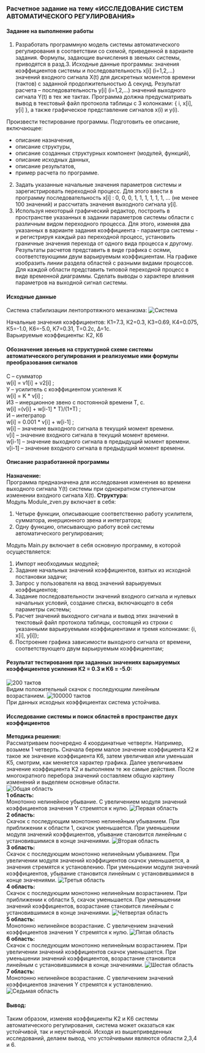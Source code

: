 ### Расчетное задание на тему «ИССЛЕДОВАНИЕ СИСТЕМ АВТОМАТИЧЕСКОГО РЕГУЛИРОВАНИЯ»
#### Задание на выполнение работы

   1. Разработать программную модель системы автоматического регулирования в соответствии со схемой, приведенной в варианте задания. Формулы, задающие вычисления в звеньях системы, приводятся в разд.3. Исходные данные программы: значения коэффициентов системы и последовательность x[i] (i=1,2,…) значений входного сигнала X(t) для дискретных моментов времени (тактов) с заданной продолжительностью Δ секунд. Результат расчета – последовательность y[i] (i=1,2,…) значений выходного сигнала Y(t) в тех же тактах. Программа должна предусматривать вывод в текстовый файл протокола таблицы с 3 колонками: { i, x[i], y[i] }, а также графическое представление сигналов x(i) и y(i).
   
Произвести тестирование программы. Подготовить ее описание, включающее:
- описание назначения,
- описание структуры,
- описание созданных структурных компонент (модулей, функций),
- описание исходных данных,
- описание результатов,
- пример расчета по программе.
2. Задать указанные начальные значения параметров системы и зарегистрировать переходной процесс. Для этого ввести в программу последовательность x[i] : 0, 0, 0, 1, 1, 1, 1, 1, 1, … (не менее 100 значений) и рассчитать значения выходного сигнала y[i].  
3. Используя некоторый графический редактор, построить в пространстве указанных в задании  параметров системы области  с различным видом переходного процесса. Для этого, изменяя два указанных в варианте задания коэффициента -  параметра системы - и регистрируя каждый раз переходной процесс, установить граничные значения перехода от одного вида процесса к другому. Результаты расчетов представить в виде графика с осями, соответствующими двум варьируемым коэффициентам. На графике изобразить линии раздела областей с разными видами процессов. Для каждой области представить типовой переходной процесс в виде временной диаграммы. Сделать выводы о характере влияния параметров на выходной сигнал системы.
   
#### Исходные данные
Система стабилизации лентопротяжного механизма:
![Система](Графики/Система.png)

Начальные значения коэффициентов: К1=7.3, К2=0.3, К3=0.69, К4=0.075, 
К5=-1.0, К6=-5.0, К7=0.31, Т=0.2с, Δ=1с.  
Варьируемые коэффициенты: К2, К6 

#### Обозначения звеньев на структурной схеме системы автоматического регулирования и реализуемые ими формулы преобразования сигналов
С – сумматор  
 w[i] = v1[i] + v2[i] ;  
У – усилитель с коэффициентом усиления К  
	w[i] = K * v[i] ;  
ИЗ – инерционное звено с постоянной времени Т, с.  
	w[i] =(v[i] + w[i-1] * T)/(1+T) ;  
И – интегратор  
	w[i] = 0.001 * v[i] + w[i-1] ;  
w[i] – значение выходного сигнала в текущий момент времени.  
v[i] – значение входного сигнала в текущий момент времени.  
w[i-1] – значение выходного сигнала в предыдущий момент времени.  
v[i-1] – значение входного сигнала в предыдущий момент времени.  

#### Описание разработанной программы
__Назначение:__  
Программа предназначена для исследования изменения во времени выходного сигнала Y(t) системы при однократном ступенчатом изменении входного сигнала X(t). 
__Структура:__  
Модуль Module_zven.py  включает в себя:   
1. Четыре функции, описывающие соответственно работу усилителя, сумматора, инерционного звена и интегратора;   
2. Одну функцию, описывающую работу всей системы автоматического регулирования;  

Модуль Main.py включает в себя основную программу, в которой осуществляется:   
1. Импорт необходимых модулей;   
2. Задание начальных значений коэффициентов, взятых из исходной постановки задачи;   
3. Запрос у пользователя на ввод значений варьируемых коэффициентов;  
4. Задание последовательности значений входного сигнала и нулевых начальных условий, создание списка, включающего в себя параметры системы;  
5. Расчет значений выходного сигнала и вывод этих значений в текстовый файл протокола таблицы, состоящей из строки с указанными варьируемыми коэффициентами и тремя колонками: {i, x[i], y[i]};  
6. Построение графика зависимости выходного сигнала от времени, соответствующего двум варьируемым коэффициентам;  

#### Результат тестирования при заданных значениях варьируемых коэффициентов усиления К2 = 0.3 и К6 = -5.0:    
![200 тактов](https://github.com/ArtemKitayskiy/Settlement-Task/blob/ca96ecf0d70e1e2ec39085eecccb2165c95559c4/%D0%93%D1%80%D0%B0%D1%84%D0%B8%D0%BA%D0%B8/200%20%D1%82%D0%B0%D0%BA%D1%82%D0%BE%D0%B2.png)  
Видим положительный скачок с последующим линейным возрастанием.
![100000 тактов](https://github.com/ArtemKitayskiy/Settlement-Task/blob/ca96ecf0d70e1e2ec39085eecccb2165c95559c4/%D0%93%D1%80%D0%B0%D1%84%D0%B8%D0%BA%D0%B8/100000%20%D1%82%D0%B0%D0%BA%D1%82%D0%BE%D0%B2.png)  
При данных исходных коэффициентах система устойчива.

#### Исследование системы и поиск областей в пространстве двух коэффициентов   
__Методика решения:__  
Рассматриваем поочередно 4 координатные четверти. Например, возьмем 1 четверть. Сначала берем малое значение коэффициента K2 и такое же значение коэффициента K6, затем увеличивая или уменьшая K5, смотрим, как меняется характер графика. Далее увеличиваем значение коэффициента K2 и выполняем те же самые действия. После многократного перебора значений составляем общую картину изменений и выделяем основные области.  
![Общая область](https://github.com/ArtemKitayskiy/Settlement-Task/blob/ca96ecf0d70e1e2ec39085eecccb2165c95559c4/%D0%93%D1%80%D0%B0%D1%84%D0%B8%D0%BA%D0%B8/%D0%9E%D0%B1%D1%89%D0%B0%D1%8F%20%D0%BE%D0%B1%D0%BB%D0%B0%D1%81%D1%82%D1%8C.png)  
__1 область:__  
Монотонно нелинейное убывание. С увеличением модуля значений коэффициентов значения Y стремятся к нулю.
![Первая область](https://github.com/ArtemKitayskiy/Settlement-Task/blob/ca96ecf0d70e1e2ec39085eecccb2165c95559c4/%D0%93%D1%80%D0%B0%D1%84%D0%B8%D0%BA%D0%B8/%D0%9F%D0%B5%D1%80%D0%B2%D0%B0%D1%8F%20%D0%BE%D0%B1%D0%BB%D0%B0%D1%81%D1%82%D1%8C.png)  
__2 область:__    
Скачок с последующим монотонно нелинейным убыванием. При приближении к области 1, скачок уменьшается. При уменьшении модуля значений коэффициентов, убывание становится линейным с установившимися в конце значениями.
![Вторая область](https://github.com/ArtemKitayskiy/Settlement-Task/blob/ca96ecf0d70e1e2ec39085eecccb2165c95559c4/%D0%93%D1%80%D0%B0%D1%84%D0%B8%D0%BA%D0%B8/%D0%92%D1%82%D0%BE%D1%80%D0%B0%D1%8F%20%D0%BE%D0%B1%D0%BB%D0%B0%D1%81%D1%82%D1%8C.png)  
__3 область:__  
Скачок с последующим монотонно нелинейным убыванием. При увеличении модуля значений коэффициентов скачок уменьшается, а значения стремятся к установлению. При уменьшении модуля значений коэффициентов, убывание становится линейным с установившимися в конце значениями.
![Третья область](https://github.com/ArtemKitayskiy/Settlement-Task/blob/ca96ecf0d70e1e2ec39085eecccb2165c95559c4/%D0%93%D1%80%D0%B0%D1%84%D0%B8%D0%BA%D0%B8/%D0%A2%D1%80%D0%B5%D1%82%D1%8C%D1%8F%20%D0%BE%D0%B1%D0%BB%D0%B0%D1%81%D1%82%D1%8C.png)  
__4 область:__  
Скачок с последующим монотонно нелинейным возрастанием. При приближении к области 5, скачок уменьшается. При уменьшении значений коэффициентов, возрастание становится линейным с установившимися в конце значениями.
![Четвертая область](https://github.com/ArtemKitayskiy/Settlement-Task/blob/ca96ecf0d70e1e2ec39085eecccb2165c95559c4/%D0%93%D1%80%D0%B0%D1%84%D0%B8%D0%BA%D0%B8/%D0%A7%D0%B5%D1%82%D0%B2%D0%B5%D1%80%D1%82%D0%B0%D1%8F%20%D0%BE%D0%B1%D0%BB%D0%B0%D1%81%D1%82%D1%8C.png)  
__5 область:__  
Монотонно нелинейное возрастание. С увеличением значений коэффициентов значения Y стремятся к нулю.
![Пятая область](https://github.com/ArtemKitayskiy/Settlement-Task/blob/ca96ecf0d70e1e2ec39085eecccb2165c95559c4/%D0%93%D1%80%D0%B0%D1%84%D0%B8%D0%BA%D0%B8/%D0%9F%D1%8F%D1%82%D0%B0%D1%8F%20%D0%BE%D0%B1%D0%BB%D0%B0%D1%81%D1%82%D1%8C.png)  
__6 область:__  
Скачок с последующим монотонно нелинейным возрастанием. При увеличении значений коэффициентов скачок уменьшается. При уменьшении значений коэффициентов, возрастание становится линейным с установившимися в конце значениями.
![Шестая область](https://github.com/ArtemKitayskiy/Settlement-Task/blob/ca96ecf0d70e1e2ec39085eecccb2165c95559c4/%D0%93%D1%80%D0%B0%D1%84%D0%B8%D0%BA%D0%B8/%D0%A8%D0%B5%D1%81%D1%82%D0%B0%D1%8F%20%D0%BE%D0%B1%D0%BB%D0%B0%D1%81%D1%82%D1%8C.png)  
__7 область:__  
Монотонно нелинейное возрастание. С увеличением значений коэффициентов значения Y стремятся к установлению.
![Седьмая область](https://github.com/ArtemKitayskiy/Settlement-Task/blob/ca96ecf0d70e1e2ec39085eecccb2165c95559c4/%D0%93%D1%80%D0%B0%D1%84%D0%B8%D0%BA%D0%B8/%D0%A1%D0%B5%D0%B4%D1%8C%D0%BC%D0%B0%D1%8F%20%D0%BE%D0%B1%D0%BB%D0%B0%D1%81%D1%82%D1%8C.png)  
#### Вывод:  
Таким образом, изменяя коэффициенты K2 и K6 системы автоматического регулирования, система может оказаться как устойчивой, так и неустойчивой. Исходя из вышеприведенных исследований, делаем вывод, что устойчивыми являются области 2,3,4 и 6.


